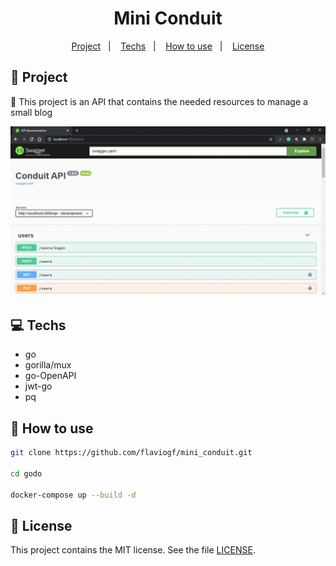 <h1 align="center">
  Mini Conduit
</h1>

<p align="center">
  <a href="#rocket-project">Project</a>&nbsp;&nbsp;&nbsp;|&nbsp;&nbsp;&nbsp;
  <a href="#computer-techs">Techs</a>&nbsp;&nbsp;&nbsp;|&nbsp;&nbsp;&nbsp;
  <a href="#thinking-how-to-use">How to use</a>&nbsp;&nbsp;&nbsp;|&nbsp;&nbsp;&nbsp;
  <a href="#memo-license">License</a>
</p>

## :rocket: Project

:blue_book: This project is an API that contains the needed resources to manage a small blog

![api](.github/api.gif)

## :computer: Techs

- go
- gorilla/mux
- go-OpenAPI
- jwt-go
- pq

## :thinking: How to use

```sh
git clone https://github.com/flaviogf/mini_conduit.git

cd godo

docker-compose up --build -d
```

## :memo: License

This project contains the MIT license. See the file [LICENSE](LICENSE).
